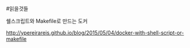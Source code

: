 #읽을것들

쉘스크립트와 Makefile로 만드는 도커

http://ypereirareis.github.io/blog/2015/05/04/docker-with-shell-script-or-makefile
